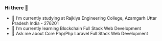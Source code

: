 ### Hi there 👋

- 🔭 I’m currently studying at Rajkiya Engineering College, Azamgarh Uttar Pradesh India - 276201
- 🌱 I’m currently learning Blockchain Full Stack Web Development
- 💬 Ask me about Core Php/Php Laravel Full Stack Web Development


